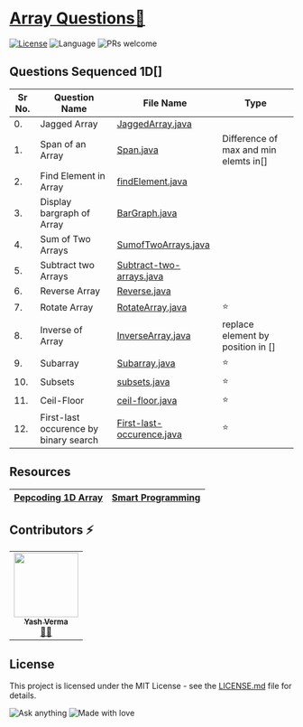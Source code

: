 # [Array Questions🚀](https://leetcode.com/problemset/algorithms/)

[![License](https://img.shields.io/badge/license-Apache_2.0-blue.svg)](LICENSE.md) ![Language](https://img.shields.io/badge/language-Java%20%2F%20Data_Structures%2F-blue.svg) ![PRs welcome](https://img.shields.io/badge/PRs%20-welcome-brightgreen.svg) 

## Questions Sequenced 1D[]
 
| Sr No. | Question Name | File Name |   Type |
|-----------|-----------|---------|---------------|
| 0.| Jagged Array  | [JaggedArray.java](https://github.com/vyash5075/Java-Programming/blob/Arrays/Basic/JaggedArray.java) |  |
| 1.| Span of an Array  | [Span.java](https://github.com/vyash5075/Java-Programming/blob/Arrays/Basic/Span.java) |Difference of max and min elemts in[]  | 
| 2.| Find Element in Array  | [findElement.java](https://github.com/vyash5075/Java-Programming/blob/Arrays/Basic/findElement.java) |  |
| 3.| Display bargraph of Array | [BarGraph.java](https://github.com/vyash5075/Java-Programming/blob/Arrays/Basic/BarGraph.java) |  |
| 4.|Sum of Two Arrays | [SumofTwoArrays.java](https://github.com/vyash5075/Java-Programming/blob/Arrays/Basic/SumofTwoArrays.java) |  |
| 5.| Subtract two Arrays | [Subtract-two-arrays.java](https://github.com/vyash5075/Java-Programming/blob/Arrays/Basic/Subtract-two-arrays.java) |  |
| 6.| Reverse Array | [Reverse.java](https://github.com/vyash5075/Java-Programming/blob/Arrays/Basic/Reverse.java) |  |
| 7.| Rotate Array | [RotateArray.java](https://github.com/vyash5075/Java-Programming/blob/Arrays/Basic/RotateArray.java) | ⭐ |
| 8.| Inverse of Array | [InverseArray.java](https://github.com/vyash5075/Java-Programming/blob/Arrays/Basic/InverseArray.java) |replace element by position in []  |
| 9.| Subarray | [Subarray.java](https://github.com/vyash5075/Java-Programming/blob/Arrays/Basic/Subarray.java) | ⭐ |
| 10.| Subsets | [subsets.java](https://github.com/vyash5075/Java-Programming/blob/Arrays/Basic/subsets.java) | ⭐ |
| 11.| Ceil-Floor | [ceil-floor.java](https://github.com/vyash5075/Java-Programming/blob/Arrays/Basic/ceil-floor.java) | ⭐ |
| 12.| First-last occurence by binary search | [First-last-occurence.java](https://github.com/vyash5075/Java-Programming/blob/Arrays/Basic/First-last-occurence.java) | ⭐ |

 ## Resources
 |[Pepcoding 1D Array](https://www.youtube.com/watch?v=tXbgyBCLteM&list=PL-Jc9J83PIiHOV7lm2uSw4ZiVsIRsGS6r)|[Smart Programming](https://www.youtube.com/watch?v=dRrjjotgniA&list=PLlhM4lkb2sEhfuXL-2BDrJ67WkUdQ2v9b&index=56)|
 |--|--|

 

 ## Contributors ⚡
<table>
  <tr>
    <td align="center"><a href="https://github.com/vyash5075"><img src="https://avatars.githubusercontent.com/u/44260505?v=4" width="114px;" alt=""/><br /><sub><b>Yash Verma</b></sub></a><br /><a href="https://github.com/vyash5075" title="Github"> 👨‍💻 </a></td>
  </tr>
</table>

 
## License
This project is licensed under the MIT License - see the [LICENSE.md](LICENSE.md) file for details.                    
                     
                       
 

















![Ask anything](https://img.shields.io/badge/Ask%20me-anything-1abc9c.svg)   ![Made with love](http://ForTheBadge.com/images/badges/built-with-love.svg) 
